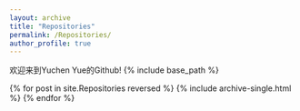 ```yaml
---
layout: archive
title: "Repositories"
permalink: /Repositories/
author_profile: true
---
```

欢迎来到Yuchen Yue的Github! 
{% include base_path %}

{% for post in site.Repositories reversed %}
  {% include archive-single.html %}
{% endfor %}
